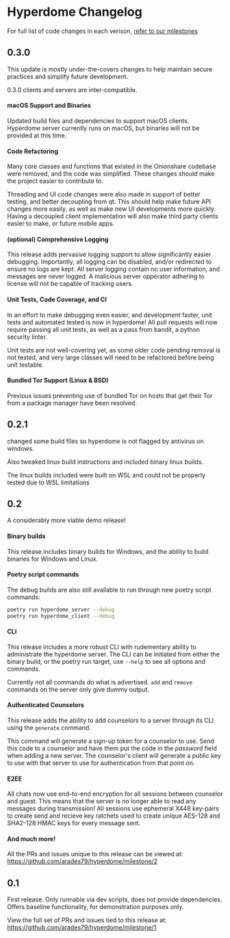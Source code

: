 # Hyperdome Changelog

For full list of code changes in each verison, [refer to our milestones](https://github.com/arades79/hyperdome/milestone/)

## 0.3.0

This update is mostly under-the-covers changes to help maintain secure practices and simplify future development.

0.3.0 clients and servers are inter-compatible.

#### macOS Support and Binaries
Updated build files and dependencies to support macOS clients.
Hyperdome server currently runs on macOS, but binaries will not be provided at this time.

#### Code Refactoring
Many core classes and functions that existed in the Onionshare codebase were removed,
and the code was simplified. These changes should make the project easier to contribute to.

Threading and UI code changes were also made in support of better testing, and better decoupling from qt.
This should help make future API changes more easily, as well as make new UI developments more quickly.
Having a decoupled client implementation will also make third party clients easier to make, or future mobile apps.

#### (optional) Comprehensive Logging
This release adds pervasive logging support to allow significantly easier debugging.
Importantly, all logging can be disabled, and/or redirected to ensure no logs are kept.
All server logging contain no user information, and messages are never logged.
A malicious server opperator adhering to license will not be capable of tracking users.

#### Unit Tests, Code Coverage, and CI
In an effort to make debugging even easier, and development faster, unit tests and automated tested is now in hyperdome!
All pull requests will now require passing all unit tests, as well as a pass from bandit, a python security linter.

Unit tests are not well-covering yet, as some older code pending removal is not tested,
and very large classes will need to be refactored before being unit testable.

#### Bundled Tor Support (Linux & BSD)
Previous issues preventing use of bundled Tor on hosts that get their Tor from a package manager have been resolved.



## 0.2.1
changed some build files so hyperdome is not flagged by antivirus on windows.

Also tweaked linux build instructions and included binary linux builds.

The linux builds included were built on WSL and could not be properly tested due to WSL limitations

## 0.2
A considerably more viable demo release!

#### Binary builds
 This release includes binary builds for Windows,
and the ability to build binaries for Windows and Linux.

#### Poetry script commands
The debug builds are also still available to run through new poetry script commands:
```sh
poetry run hyperdome_server --debug
poetry run hyperdome_client --debug
```

#### CLI
This release includes a more robust CLI with rudementary ability to administrate the hyperdome server.
The CLI can be initiated from either the binary build, or the poetry run target, use `--help` to see all options and commands.

Currently not all commands do what is advertised. `add` and `remove` commands on the server only give dummy output.

#### Authenticated Counselors
This release adds the ability to add counselors to a server through its CLI using the `generate` command.

This command will generate a sign-up token for a counselor to use. Send this code to a counselor and have them put the code in the *password* field when adding a new server. The counselor's client will generate a public key to use with that server to use for authentication from that point on.

#### E2EE
All chats now use end-to-end encryption for all sessions between counselor and guest. This means that the server is no longer able to read any messages during transmission! All sessions use ephemeral X448 key-pairs to create send and recieve key ratchets used to create unique AES-128 and SHA2-128 HMAC keys for every message sent.

#### And much more!
All the PRs and issues unique to this release can be viewed at:
https://github.com/arades79/hyperdome/milestone/2


## 0.1
First release. Only runnable via dev scripts, does not provide dependencies.
Offers baseline functionality, for demonstration purposes only.

View the full set of PRs and issues tied to this release at:
https://github.com/arades79/hyperdome/milestone/1

